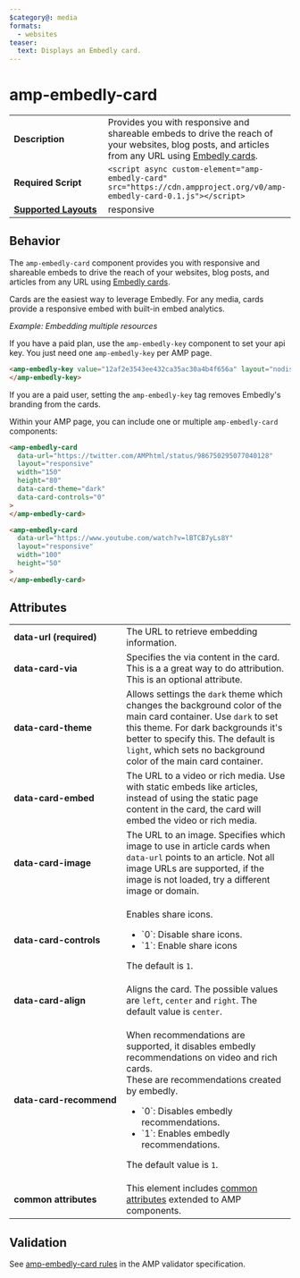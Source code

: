 ```yaml
---
$category@: media
formats:
  - websites
teaser:
  text: Displays an Embedly card.
---
```


<!--
Copyright 2018 The AMP HTML Authors. All Rights Reserved.

Licensed under the Apache License, Version 2.0 (the "License");
you may not use this file except in compliance with the License.
You may obtain a copy of the License at

      http://www.apache.org/licenses/LICENSE-2.0

Unless required by applicable law or agreed to in writing, software
distributed under the License is distributed on an "AS-IS" BASIS,
WITHOUT WARRANTIES OR CONDITIONS OF ANY KIND, either express or implied.
See the License for the specific language governing permissions and
limitations under the License.
-->

# amp-embedly-card

<table>
  <tr>
    <td width="40%"><strong>Description</strong></td>
    <td>Provides you with responsive and shareable embeds to drive the reach of your websites, blog posts, and articles from any URL using <a href="http://docs.embed.ly/docs/cards">Embedly cards</a>.</td>
  </tr>
  <tr>
    <td width="40%"><strong>Required Script</strong></td>
    <td><code>&lt;script async custom-element="amp-embedly-card" src="https://cdn.ampproject.org/v0/amp-embedly-card-0.1.js">&lt;/script></code></td>
  </tr>
  <tr>
    <td class="col-fourty"><strong><a href="https://amp.dev/documentation/guides-and-tutorials/develop/style_and_layout/control_layout">Supported Layouts</a></strong></td>
    <td>responsive</td>
  </tr>
</table>

## Behavior

The `amp-embedly-card` component provides you with responsive and shareable
embeds to drive the reach of your websites, blog posts, and articles from any
URL using <a href="http://docs.embed.ly/docs/cards">Embedly cards</a>.

Cards are the easiest way to leverage Embedly. For any media, cards provide a
responsive embed with built-in embed analytics.

_Example: Embedding multiple resources_

If you have a paid plan, use the `amp-embedly-key` component to set your api
key. You just need one `amp-embedly-key` per AMP page.

```html
<amp-embedly-key value="12af2e3543ee432ca35ac30a4b4f656a" layout="nodisplay">
</amp-embedly-key>
```

If you are a paid user, setting the `amp-embedly-key` tag removes Embedly's
branding from the cards.

Within your AMP page, you can include one or multiple `amp-embedly-card`
components:

```html
<amp-embedly-card
  data-url="https://twitter.com/AMPhtml/status/986750295077040128"
  layout="responsive"
  width="150"
  height="80"
  data-card-theme="dark"
  data-card-controls="0"
>
</amp-embedly-card>

<amp-embedly-card
  data-url="https://www.youtube.com/watch?v=lBTCB7yLs8Y"
  layout="responsive"
  width="100"
  height="50"
>
</amp-embedly-card>
```

## Attributes

<table>
  <tr>
    <td width="40%"><strong>data-url (required)</strong></td>
    <td>The URL to retrieve embedding information.</td>
  </tr>
  <tr>
    <td width="40%"><strong>data-card-via</strong></td>
    <td>Specifies the via content in the card. This is a a great way to do attribution. This is an optional attribute.</td>
  </tr>
  <tr>
    <td width="40%"><strong>data-card-theme</strong></td>
    <td>Allows settings the <code>dark</code> theme which changes the background color of the main card container. Use <code>dark</code> to set this theme. For dark backgrounds it's better to specify this. The default is <code>light</code>, which sets no background color of the main card container.</td>
  </tr>
  <tr>
     <td width="40%"><strong>data-card-embed</strong></td>
     <td>The URL to a video or rich media. Use with static embeds like articles, instead of using the static page content in the card, the card will embed the video or rich media.
</td>
   </tr>
   <tr>
     <td width="40%"><strong>data-card-image</strong></td>
     <td>The URL to an image. Specifies which image to use in article cards when <code>data-url</code> points to an article.
Not all image URLs are supported, if the image is not loaded, try a different image or domain.</td>
   </tr>
   <tr>
     <td width="40%"><strong>data-card-controls</strong></td>
     <td><p>Enables share icons.</p>
<ul>
  <li>`0`: Disable share icons.</li>
  <li>`1`: Enable share icons</li>
</ul>
<p>The default is <code>1</code>.</p></td>
   </tr>
   <tr>
      <td width="40%"><strong>data-card-align</strong></td>
      <td>Aligns the card. The possible values are <code>left</code>, <code>center</code> and <code>right</code>. The default value is <code>center</code>.</td>
    </tr>
    <tr>
      <td width="40%"><strong>data-card-recommend</strong></td>
      <td><p>When recommendations are supported, it disables embedly recommendations on video and rich cards.<br>These are recommendations created by embedly.</p>
<ul>
  <li>`0`: Disables embedly recommendations.</li>
  <li>`1`: Enables embedly recommendations.</li>
</ul>
<p>The default value is <code>1</code>.</p></td>
    </tr>
    <tr>
      <td width="40%"><strong>common attributes</strong></td>
      <td>This element includes <a href="https://amp.dev/documentation/guides-and-tutorials/learn/common_attributes">common attributes</a> extended to AMP components.</td>
    </tr>
</table>

## Validation

See
[amp-embedly-card rules](https://github.com/ampproject/amphtml/blob/master/extensions/amp-embedly-card/validator-amp-embedly-card.protoascii)
in the AMP validator specification.
